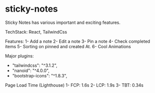 # sticky-notes
Sticky Notes has various important and exciting features.

TechStack: React, TailwindCss

Features:
1- Add a note
2- Edit a note
3- Pin a note
4- Check completed items
5- Sorting on pinned and created At.
6- Cool Animations

Major plugins:
- "tailwindcss": "^3.1.2",
-  "nanoid": "^4.0.0",
-   "bootstrap-icons": "^1.8.3",

Page Load Time (Lighthouse)
1- FCP: 1.6s
2- LCP: 1.9s
3- TBT: 0.34s




